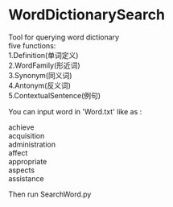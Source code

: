 # WordDictionarySearch

Tool for querying word dictionary  
five functions:  
	1.Definition(单词定义)  
	2.WordFamily(形近词)  
	3.Synonym(同义词)  
	4.Antonym(反义词)  
	5.ContextualSentence(例句)  

You can input word in 'Word.txt' like as :  
  
achieve  
acquisition  
administration  
affect  
appropriate  
aspects  
assistance  
  
Then run SearchWord.py  
